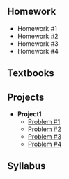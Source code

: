 ## **Homework**
- Homework #1
- Homework #2
- Homework #3
- Homework #4
## **Textbooks**
## **Projects**
- **Project1**
  - [Problem #1](https://mjoshi3.github.io/UTK/Classes/Spring2019/Problem1.html)
  - [Problem #2](https://mjoshi3.github.io/UTK/Classes/Spring2019/Problem2.html)
  - [Problem #3](https://mjoshi3.github.io/UTK/Classes/Spring2019/Problem3.html)
  - [Problem #4](https://mjoshi3.github.io/UTK/Classes/Spring2019/Problem4.html)
## **Syllabus**
